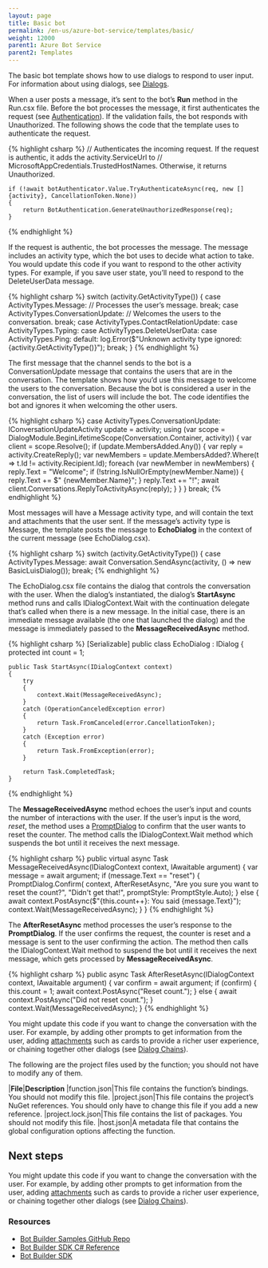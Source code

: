 ```yaml
---
layout: page
title: Basic bot
permalink: /en-us/azure-bot-service/templates/basic/
weight: 12000
parent1: Azure Bot Service
parent2: Templates
---
```



The basic bot template shows how to use dialogs to respond to user input. For information about using dialogs, see [Dialogs](/en-us/csharp/builder/sdkreference/dialogs.html).

When a user posts a message, it’s sent to the bot’s **Run** method in the Run.csx file. Before the bot processes the message, it first authenticates the request (see [Authentication](/en-us/restapi/authentication/)). If the validation fails, the bot responds with Unauthorized. The following shows the code that the template uses to authenticate the request. 

{% highlight csharp %}
    // Authenticates the incoming request. If the request is authentic, it adds the activity.ServiceUrl to 
    // MicrosoftAppCredentials.TrustedHostNames. Otherwise, it returns Unauthorized.

    if (!await botAuthenticator.Value.TryAuthenticateAsync(req, new [] {activity}, CancellationToken.None))
    {
        return BotAuthentication.GenerateUnauthorizedResponse(req);
    }
{% endhighlight %}    


If the request is authentic, the bot processes the message. The message includes an activity type, which the bot uses to decide what action to take. You would update this code if you want to respond to the other activity types. For example, if you save user state, you’ll need to respond to the DeleteUserData message.

{% highlight csharp %}
    switch (activity.GetActivityType())
    {
        case ActivityTypes.Message:
            // Processes the user’s message.
            break;
        case ActivityTypes.ConversationUpdate:
            // Welcomes the users to the conversation.
            break;
        case ActivityTypes.ContactRelationUpdate:
        case ActivityTypes.Typing:
        case ActivityTypes.DeleteUserData:
        case ActivityTypes.Ping:
        default:
            log.Error($"Unknown activity type ignored: {activity.GetActivityType()}");
            break;
    }
{% endhighlight %}

The first message that the channel sends to the bot is a ConversationUpdate message that contains the users that are in the conversation. The template shows how you’d use this message to welcome the users to the conversation. Because the bot is considered a user in the conversation, the list of users will include the bot. The code identifies the bot and ignores it when welcoming the other users.

{% highlight csharp %}
    case ActivityTypes.ConversationUpdate:
        IConversationUpdateActivity update = activity;
        using (var scope = DialogModule.BeginLifetimeScope(Conversation.Container, activity))
        {
            var client = scope.Resolve<IConnectorClient>();
            if (update.MembersAdded.Any())
            {
                var reply = activity.CreateReply();
                var newMembers = update.MembersAdded?.Where(t => t.Id != activity.Recipient.Id);
                foreach (var newMember in newMembers)
                {
                    reply.Text = "Welcome";
                    if (!string.IsNullOrEmpty(newMember.Name))
                    {
                        reply.Text += $" {newMember.Name}";
                    }
                    reply.Text += "!";
                    await client.Conversations.ReplyToActivityAsync(reply);
                }
            }
        }
        break;
{% endhighlight %}

Most messages will have a Message activity type, and will contain the text and attachments that the user sent. If the message’s activity type is Message, the template posts the message to **EchoDialog** in the context of the current message (see EchoDialog.csx). 

{% highlight csharp %}
    switch (activity.GetActivityType())
    {
        case ActivityTypes.Message:
            await Conversation.SendAsync(activity, () => new BasicLuisDialog());
            break;
{% endhighlight %}

The EchoDialog.csx file contains the dialog that controls the conversation with the user. When the dialog’s instantiated, the dialog’s **StartAsync** method runs and calls IDialogContext.Wait with the continuation delegate that’s called when there is a new message. In the initial case, there is an immediate message available (the one that launched the dialog) and the message is immediately passed to the **MessageReceivedAsync** method.

{% highlight csharp %}
[Serializable]
public class EchoDialog : IDialog<object>
{
    protected int count = 1;

    public Task StartAsync(IDialogContext context)
    {
        try
        {
            context.Wait(MessageReceivedAsync);
        }
        catch (OperationCanceledException error)
        {
            return Task.FromCanceled(error.CancellationToken);
        }
        catch (Exception error)
        {
            return Task.FromException(error);
        }

        return Task.CompletedTask;
    }
{% endhighlight %}

The **MessageReceivedAsync** method echoes the user’s input and counts the number of interactions with the user. If the user’s input is the word, *reset*, the method uses a [PromptDialog](/en-us/csharp/builder/sdkreference/d9/d03/class_microsoft_1_1_bot_1_1_builder_1_1_dialogs_1_1_prompt_dialog.html) to confirm that the user wants to reset the counter. The method calls the IDialogContext.Wait method which suspends the bot until it receives the next message.

{% highlight csharp %}
    public virtual async Task MessageReceivedAsync(IDialogContext context, IAwaitable<IMessageActivity> argument)
    {
        var message = await argument;
        if (message.Text == "reset")
        {
            PromptDialog.Confirm(
                context,
                AfterResetAsync,
                "Are you sure you want to reset the count?",
                "Didn't get that!",
                promptStyle: PromptStyle.Auto);
        }
        else
        {
            await context.PostAsync($"{this.count++}: You said {message.Text}");
            context.Wait(MessageReceivedAsync);
        }
    }
{% endhighlight %}

The **AfterResetAsync** method processes the user’s response to the **PromptDialog**. If the user confirms the request, the counter is reset and a message is sent to the user confirming the action. The method then calls the IDialogContext.Wait method to suspend the bot until it receives the next message, which gets processed by **MessageReceivedAsync**. 

{% highlight csharp %}
    public async Task AfterResetAsync(IDialogContext context, IAwaitable<bool> argument)
    {
        var confirm = await argument;
        if (confirm)
        {
            this.count = 1;
            await context.PostAsync("Reset count.");
        }
        else
        {
            await context.PostAsync("Did not reset count.");
        }
        context.Wait(MessageReceivedAsync);
    }
{% endhighlight %}

 You might update this code if you want to change the conversation with the user. For example, by adding other prompts to get information from the user, adding [attachments](/en-us/csharp/builder/sdkreference/attachments.html) such as cards to provide a richer user experience, or chaining together other dialogs (see [Dialog Chains](/en-us/csharp/builder/sdkreference/dialogs.html#Fluent)).

The following are the project files used by the function; you should not have to modify any of them.

|**File**|**Description**
|function.json|This file contains the function’s bindings. You should not modify this file.
|project.json|This file contains the project’s NuGet references. You should only have to change this file if you add a new reference.
|project.lock.json|This file contains the list of packages. You should not modify this file.
|host.json|A metadata file that contains the global configuration options affecting the function.

## Next steps

 You might update this code if you want to change the conversation with the user. For example, by adding other prompts to get information from the user, adding [attachments](/en-us/csharp/builder/sdkreference/attachments.html) such as cards to provide a richer user experience, or chaining together other dialogs (see [Dialog Chains](/en-us/csharp/builder/sdkreference/dialogs.html#Fluent)).

### Resources
* [Bot Builder Samples GitHub Repo](https://github.com/Microsoft/BotBuilder-Samples)
* [Bot Builder SDK C# Reference](https://docs.botframework.com/en-us/csharp/builder/sdkreference/)
* [Bot Builder SDK](https://github.com/Microsoft/BotBuilder-Samples)